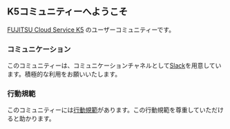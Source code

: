 ## K5コミュニティーへようこそ

[FUJITSU Cloud Service K5](http://jp.fujitsu.com/solutions/cloud/k5/) のユーザーコミュニティーです。

### コミュニケーション

このコミュニティーは、コミュニケーションチャネルとして[Slack](https://k5-community.slack.com)を用意しています。積極的な利用をお願いいたします。

### 行動規範

このコミュニティーには[行動規範](https://k5-community.github.io/ja/code-of-conduct)があります。この行動規範を尊重していただけると助かります。
